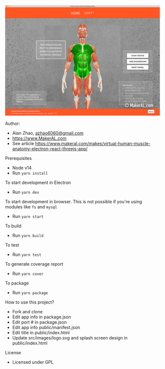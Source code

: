 ![Screenshot](/screenshot.jpg?raw=true "Screenshot")

Author:
- Alan Zhao, azhao6060@gmail.com
- https://www.MakerAL.com
- See article https://www.makeral.com/makes/virtual-human-muscle-anatomy-electron-react-threejs-app/ 

Prerequisites
- Node v14
- Run `yarn install`

To start development in Electron
- Run `yarn dev`

To start development in browser. This is not possible if you're using modules like `fs` and `mysql`
- Run `yarn start`

To build
- Run `yarn build`

To test
- Run `yarn test`

To generate coverage report
- Run `yarn cover`

To package
- Run `yarn package`

How to use this project?
- Fork and clone
- Edit app info in package.json
- Edit port # in package.json
- Edit app info public/manifest.json
- Edit title in public/index.html
- Update src/images/logo.svg and splash screen design in public/index.html

License
- Licensed under GPL
